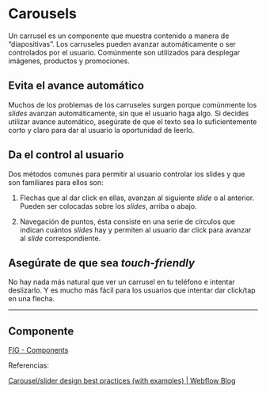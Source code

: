 # Carousels

Un carrusel es un componente que muestra contenido a manera de “diapositivas”. Los carruseles pueden avanzar automáticamente o ser controlados por el usuario. Comúnmente son utilizados para desplegar imágenes, productos y promociones.

## Evita el avance automático

Muchos de los problemas de los carruseles surgen porque comúnmente los _slides_ avanzan automáticamente, sin que el usuario haga algo. Si decides utilizar avance automático, asegúrate de que el texto sea lo suficientemente corto y claro para dar al usuario la oportunidad de leerlo.

## Da el control al usuario

Dos métodos comunes para permitir al usuario controlar los slides y que son familiares para ellos son:

1.  Flechas que al dar click en ellas, avanzan al siguiente _slide_ o al anterior. Pueden ser colocadas sobre los _slides_, arriba o abajo.
    
2.  Navegación de puntos, ésta consiste en una serie de círculos que indican cuántos _slides_ hay y permiten al usuario dar click para avanzar al _slide_ correspondiente.
    

## Asegúrate de que sea _touch-friendly_

No hay nada más natural que ver un carrusel en tu teléfono e intentar deslizarlo. Y es mucho más fácil para los usuarios que intentar dar click/tap en una flecha.

---

## Componente

[FIG - Components](https://www.figma.com/file/adTpzuue9VJyGt5D6bb45F/FIG---Components?node-id=2105%3A2468)

Referencias:

[Carousel/slider design best practices (with examples) | Webflow Blog](https://webflow.com/blog/carousel-slider-design-best-practices)